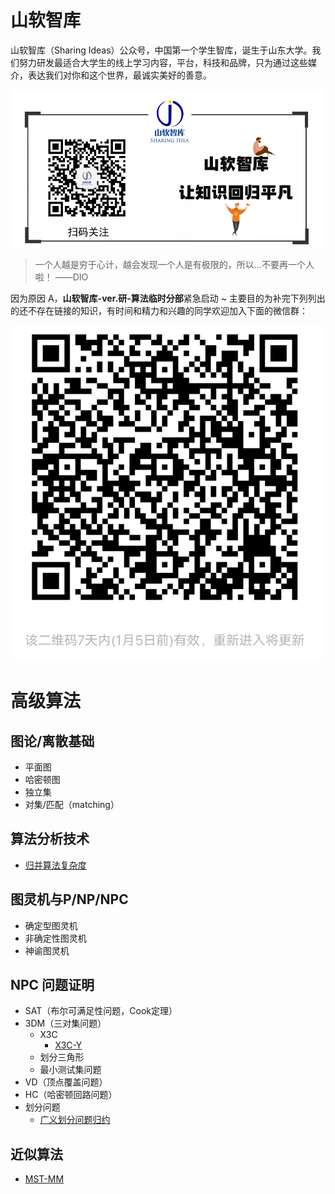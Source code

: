 # 山软智库

山软智库（Sharing Ideas）公众号，中国第一个学生智库，诞生于山东大学。我们努力研发最适合大学生的线上学习内容，平台，科技和品牌，只为通过这些媒介，表达我们对你和这个世界，最诚实美好的善意。

![](./fig/sharingidea.png)

> 一个人越是穷于心计，越会发现一个人是有极限的，所以...不要再一个人啦！ ——DIO

因为原因 A，**山软智库-ver.研-算法临时分部**紧急启动 ~ 主要目的为补完下列列出的还不存在链接的知识，有时间和精力和兴趣的同学欢迎加入下面的微信群：

![](./fig/group.png)

# 高级算法


## 图论/离散基础

 - 平面图
 - 哈密顿图
 - 独立集
 - 对集/匹配（matching）


## 算法分析技术

 - [归并算法复杂度](https://sailist.github.io/AdAlgo/doc/1.html)


## 图灵机与P/NP/NPC

 - 确定型图灵机
 - 非确定性图灵机
 - 神谕图灵机


## NPC 问题证明

 - SAT（布尔可满足性问题，Cook定理）
 - 3DM（三对集问题）
   - X3C 
     - [X3C-Y](https://sailist.github.io/AdAlgo/doc/3.html)
   - 划分三角形
   - 最小测试集问题
 - VD（顶点覆盖问题）
 - HC（哈密顿回路问题）
 - 划分问题
   - [广义划分问题归约](https://sailist.github.io/AdAlgo/doc/2.html)

## 近似算法
   
   - [MST-MM](https://sailist.github.io/AdAlgo/doc/4.html)
